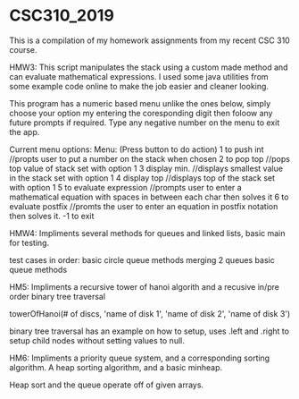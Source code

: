 # CSC310_2019

This is a compilation of my homework assignments from my recent CSC 310 course.

HMW3:
This script manipulates the stack using a custom made method and can evaluate mathematical expressions.  I used some java utilities from some example code online to make the job easier and cleaner looking.

This program has a numeric based menu unlike the ones below, simply choose your option my entering the coresponding digit then foloow any future prompts if required.  Type any negative number on the menu to exit the app.

Current menu options:
Menu: (Press button to do action) 
1  to push int 				      //propts user to put a number on the stack when chosen
2  to pop top 				      //pops top value of stack set with option 1
3  display min. 			      //displays smallest value in the stack set with option 1
4  display top 				      //displays top of the stack set with option 1
5  to evaluate expression 	//prompts user to enter a mathematical equation with spaces in between each char then solves it
6  to evaluate postfix			//promts the user to enter an equation in postfix notation then solves it.
-1 to exit

HMW4:
Impliments several methods for queues and linked lists, basic main for testing.

test cases in order: basic circle queue methods
                     merging 2 queues
                     basic queue methods
                    
HM5:
Impliments a recursive tower of hanoi algorith and a recusive in/pre order binary tree traversal

towerOfHanoi(# of discs, 'name of disk 1', 'name of disk 2', 'name of disk 3')

binary tree traversal has an example on how to setup, uses .left and .right to setup child nodes without setting values to null.

HM6:
Impliments a priority queue system, and a corresponding sorting algorithm.  A heap sorting algorithm, and a basic minheap.

Heap sort and the queue operate off of given arrays.
